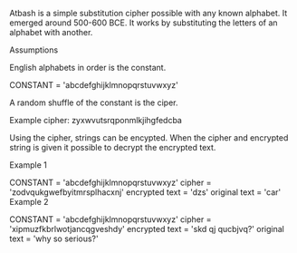 Atbash is a simple substitution cipher possible with any known alphabet. It emerged around 500-600 BCE. It works by substituting the letters of an alphabet with another.

Assumptions

English alphabets in order is the constant.

CONSTANT = 'abcdefghijklmnopqrstuvwxyz'

A random shuffle of the constant is the ciper.

Example cipher: zyxwvutsrqponmlkjihgfedcba

Using the cipher, strings can be encypted. When the cipher and encrypted string is given it possible to decrypt the encrypted text.

Example 1

CONSTANT       = 'abcdefghijklmnopqrstuvwxyz'
cipher         = 'zodvqukgwefbyitmrsplhacxnj'
encrypted text = 'dzs'
original text  = 'car'
Example 2

CONSTANT       = 'abcdefghijklmnopqrstuvwxyz'
cipher         = 'xipmuzfkbrlwotjancqgveshdy'
encrypted text = 'skd qj qucbjvq?'
original text  = 'why so serious?'
